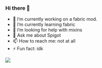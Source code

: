 ### Hi there 👋


- 🔭 I’m currently working on a fabric mod.
- 🌱 I’m currently learning fabric
- 🤔 I’m looking for help with mixins
- 💬 Ask me about Spigot
- 📫 How to reach me: not at all
- ⚡ Fun fact: idk

![](https://i.imgur.com/Qxzx84M.png)

